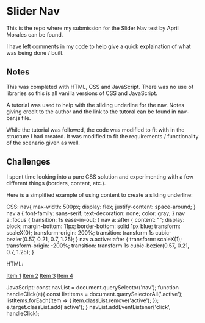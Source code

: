 # Slider Nav

This is the repo where my submission for the Slider Nav test by April Morales can be found.

I have left comments in my code to help give a quick explaination of what was being done / built.

## Notes

This was completed with HTML, CSS and JavaScript. There was no use of libraries so this is all vanilla versions of CSS and JavaScript.

A tutorial was used to help with the sliding underline for the nav. Notes giving credit to the author and the link to the tutoral can be found in nav-bar.js file.

While the tutorial was followed, the code was modified to fit with in the structure I had created. It was modified to fit the requirements / functionality of the scenario given as well.

## Challenges

I spent time looking into a pure CSS solution and experimenting with a few different things (borders, content, etc.).

Here is a simplified example of using content to create a sliding underline:

CSS:
                nav{
                max-width: 500px;
                display: flex;
                justify-content: space-around;
                }
                nav a {
                font-family: sans-serif;
                text-decoration: none;
                color: gray;
                }
                nav a::focus {
                transition: 1s ease-in-out;
                }
                nav a::after {
                content: "";
                display: block;
                margin-bottom: 11px;
                border-bottom: solid 1px blue;
                transform: scaleX(0);
                transform-origin: 200%;
                transition: transform 1s cubic-bezier(0.57, 0.21, 0.7, 1.25);
                }
                nav a.active::after {
                transform: scaleX(1);
                transform-origin: -200%;
                transition: transform 1s cubic-bezier(0.57, 0.21, 0.7, 1.25);
                }

HTML:
                <nav>
                    <a href="#">Item 1</a>
                    <a href="#">Item 2</a>
                    <a href="#">Item 3</a>
                    <a href="#">Item 4</a>
                </nav>

JavaScript:
                const navList = document.querySelector('nav');
                function handleClick(e){
                const listItems = document.querySelectorAll('.active');
                listItems.forEach(item => {
                item.classList.remove('active');
                });
                e.target.classList.add('active');
                }
                navList.addEventListener('click', handleClick);
